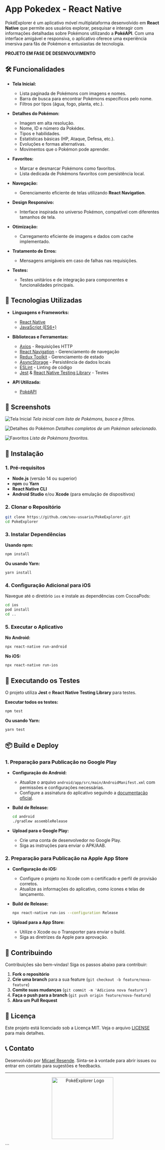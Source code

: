 #  App Pokedex - React Native 

PokéExplorer é um aplicativo móvel multiplataforma desenvolvido em **React Native** que permite aos usuários explorar, pesquisar e interagir com informações detalhadas sobre Pokémons utilizando a **PokéAPI**. Com uma interface amigável e responsiva, o aplicativo oferece uma experiência imersiva para fãs de Pokémon e entusiastas de tecnologia.

**PROJETO EM FASE DE DESENVOLVIMENTO**

## 🛠️ Funcionalidades

- **Tela Inicial:**
  - Lista paginada de Pokémons com imagens e nomes.
  - Barra de busca para encontrar Pokémons específicos pelo nome.
  - Filtros por tipos (água, fogo, planta, etc.).

- **Detalhes do Pokémon:**
  - Imagem em alta resolução.
  - Nome, ID e número da Pokédex.
  - Tipos e habilidades.
  - Estatísticas básicas (HP, Ataque, Defesa, etc.).
  - Evoluções e formas alternativas.
  - Movimentos que o Pokémon pode aprender.

- **Favoritos:**
  - Marcar e desmarcar Pokémons como favoritos.
  - Lista dedicada de Pokémons favoritos com persistência local.

- **Navegação:**
  - Gerenciamento eficiente de telas utilizando **React Navigation**.

- **Design Responsivo:**
  - Interface inspirada no universo Pokémon, compatível com diferentes tamanhos de tela.

- **Otimização:**
  - Carregamento eficiente de imagens e dados com cache implementado.

- **Tratamento de Erros:**
  - Mensagens amigáveis em caso de falhas nas requisições.

- **Testes:**
  - Testes unitários e de integração para componentes e funcionalidades principais.

## 🚀 Tecnologias Utilizadas

- **Linguagens e Frameworks:**
  - [React Native](https://reactnative.dev/)
  - [JavaScript (ES6+)](https://developer.mozilla.org/pt-BR/docs/Web/JavaScript)

- **Bibliotecas e Ferramentas:**
  - [Axios](https://axios-http.com/) - Requisições HTTP
  - [React Navigation](https://reactnavigation.org/) - Gerenciamento de navegação
  - [Redux Toolkit](https://redux-toolkit.js.org/) - Gerenciamento de estado
  - [AsyncStorage](https://react-native-async-storage.github.io/async-storage/) - Persistência de dados locais
  - [ESLint](https://eslint.org/) - Linting de código
  - [Jest](https://jestjs.io/) & [React Native Testing Library](https://callstack.github.io/react-native-testing-library/) - Testes

- **API Utilizada:**
  - [PokéAPI](https://pokeapi.co/)

## 📸 Screenshots

![Tela Inicial](./assets/screenshots/home.png)
*Tela inicial com lista de Pokémons, busca e filtros.*

![Detalhes do Pokémon](./assets/screenshots/details.png)
*Detalhes completos de um Pokémon selecionado.*

![Favoritos](./assets/screenshots/favorites.png)
*Lista de Pokémons favoritos.*

## 🔧 Instalação

### 1. Pré-requisitos

- **Node.js** (versão 14 ou superior)
- **npm** ou **Yarn**
- **React Native CLI**
- **Android Studio** e/ou **Xcode** (para emulação de dispositivos)

### 2. Clonar o Repositório

```bash
git clone https://github.com/seu-usuario/PokeExplorer.git
cd PokeExplorer
```

### 3. Instalar Dependências

**Usando npm:**

```bash
npm install
```

**Ou usando Yarn:**

```bash
yarn install
```

### 4. Configuração Adicional para iOS

Navegue até o diretório `ios` e instale as dependências com CocoaPods:

```bash
cd ios
pod install
cd ..
```

### 5. Executar o Aplicativo

**No Android:**

```bash
npx react-native run-android
```

**No iOS:**

```bash
npx react-native run-ios
```

## 🧪 Executando os Testes

O projeto utiliza **Jest** e **React Native Testing Library** para testes.

**Executar todos os testes:**

```bash
npm test
```

**Ou usando Yarn:**

```bash
yarn test
```

## 📦 Build e Deploy

### 1. Preparação para Publicação no Google Play

- **Configuração do Android:**
  - Atualize o arquivo `android/app/src/main/AndroidManifest.xml` com permissões e configurações necessárias.
  - Configure a assinatura do aplicativo seguindo a [documentação oficial](https://reactnative.dev/docs/signed-apk-android).

- **Build de Release:**

  ```bash
  cd android
  ./gradlew assembleRelease
  ```

- **Upload para o Google Play:**
  - Crie uma conta de desenvolvedor no Google Play.
  - Siga as instruções para enviar o APK/AAB.

### 2. Preparação para Publicação na Apple App Store

- **Configuração do iOS:**
  - Configure o projeto no Xcode com o certificado e perfil de provisão corretos.
  - Atualize as informações do aplicativo, como ícones e telas de lançamento.

- **Build de Release:**

  ```bash
  npx react-native run-ios --configuration Release
  ```

- **Upload para a App Store:**
  - Utilize o Xcode ou o Transporter para enviar o build.
  - Siga as diretrizes da Apple para aprovação.

## 🤝 Contribuindo

Contribuições são bem-vindas! Siga os passos abaixo para contribuir:

1. **Fork o repositório**
2. **Crie uma branch** para a sua feature (`git checkout -b feature/nova-feature`)
3. **Comite suas mudanças** (`git commit -m 'Adiciona nova feature'`)
4. **Faça o push para a branch** (`git push origin feature/nova-feature`)
5. **Abra um Pull Request**

## 📄 Licença

Este projeto está licenciado sob a Licença MIT. Veja o arquivo [LICENSE](./LICENSE) para mais detalhes.

## 📞 Contato

Desenvolvido por [Micael Resende](mailto:@example.com). Sinta-se à vontade para abrir issues ou entrar em contato para sugestões e feedbacks.

---

<p align="center">
  <img src="./assets/logo.png" alt="PokéExplorer Logo" width="200"/>
</p>
```

